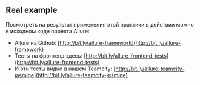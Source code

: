 ## Real example

Посмотреть на результат применения этой практики в действии можно в исходном коде проекта Allure:

* Allure на Github: [http://bit.ly/allure-framework](http://bit.ly/allure-framework)
* Тесты на фронтенд здесь: [http://bit.ly/allure-frontend-tests](http://bit.ly/allure-frontend-tests)
* И эти тесты видно в нашем Teamcity: [http://bit.ly/allure-teamcity-jasmine](http://bit.ly/allure-teamcity-jasmine)